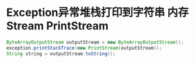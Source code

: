 # Exception异常堆栈打印到字符串 内存Stream PrintStream

```java
ByteArrayOutputStream outputStream = new ByteArrayOutputStream();
exception.printStackTrace(new PrintStream(outputStream));
String string = outputStream.toString();
```
